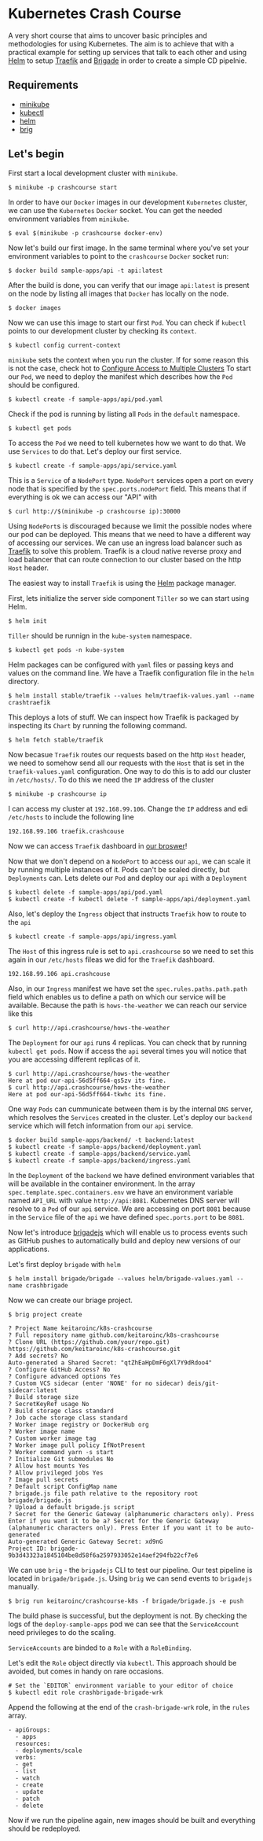 # Kubernetes Crash Course

A very short course that aims to uncover basic principles and methodologies for using Kubernetes. The aim is to achieve that with a practical example for setting up services that talk to each other and using [Helm](https://helm.sh/) to setup [Traefik](https://traefik.io/) and [Brigade](https://brigade.sh/) in order to create a simple CD pipelnie.

## Requirements

* [minikube](https://kubernetes.io/docs/tasks/tools/install-minikube/)
* [kubectl](https://kubernetes.io/docs/tasks/tools/install-kubectl/)
* [helm](https://helm.sh/docs/using_helm/#installing-helm)
* [brig](https://docs.brigade.sh/intro/quickstart/)

## Let's begin

First start a local development cluster with `minikube`.

```console
$ minikube -p crashcourse start
```

In order to have our `Docker` images in our development `Kubernetes` cluster, we can use the `Kubernetes` `Docker` socket. You can get the needed environment variables from `minikube`.

```console
$ eval $(minikube -p crashcourse docker-env)
```

Now let's build our first image. In the same terminal where you've set your environment variables to point to the `crashcourse` `Docker` socket run:

```console
$ docker build sample-apps/api -t api:latest
```

After the build is done, you can verify that our image `api:latest` is present on the node by listing all images that `Docker` has locally on the node.

```console
$ docker images
```

Now we can use this image to start our first `Pod`. You can check if `kubectl` points to our development cluster by checking its `context`.

```console
$ kubectl config current-context
```

`minikube` sets the context when you run the cluster. If for some reason this is not the case, check hot to [Configure Access to Multiple Clusters](https://kubernetes.io/docs/tasks/access-application-cluster/configure-access-multiple-clusters/)
To start our `Pod`, we need to deploy the manifest which describes how the `Pod` should be configured.

```console
$ kubectl create -f sample-apps/api/pod.yaml
```

Check if the pod is running by listing all `Pods` in the `default` namespace.

```console
$ kubectl get pods
```

To access the `Pod` we need to tell kubernetes how we want to do that. We use `Services` to do that. Let's deploy our first service.

```console
$ kubectl create -f sample-apps/api/service.yaml
```

This is a `Service` of a `NodePort` type. `NodePort` services open a port on every node that is specified by the `spec.ports.nodePort` field. This means that if everything is ok we can access our "API" with

```console
$ curl http://$(minikube -p crashcourse ip):30000
```

Using `NodePort`s is discouraged because we limit the possible nodes where our pod can be deployed. This means that we need to have a different way of accessing our services. We can use an ingress load balancer such as [Traefik](https://traefik.io/) to solve this problem. Traefik is a cloud native reverse proxy and load balancer that can route connection to our cluster based on the http `Host` header.

The easiest way to install `Traefik` is using the [Helm](https://github.com/helm/helm) package manager. 

First, lets initialize the server side component `Tiller` so we can start using Helm.

```console
$ helm init
```

`Tiller` should be runnign in the `kube-system` namespace.

```console
$ kubectl get pods -n kube-system
```

Helm packages can be configured with `yaml` files or passing keys and values on the command line. We have a Traefik configuration file in the `helm` directory.

```console
$ helm install stable/traefik --values helm/traefik-values.yaml --name crashtraefik
```

This deploys a lots of stuff. We can inspect how Traefik is packaged by inspecting its `Chart` by running the following command.

```console
$ helm fetch stable/traefik
```

Now becasue `Traefik` routes our requests based on the http `Host` header, we need to somehow send all our requests with the `Host` that is set in the `traefik-values.yaml` configuration. One way to do this is to add our cluster in `/etc/hosts/`. To do this we need the `IP` address of the cluster

```console
$ minikube -p crashcourse ip
```

I can access my cluster at `192.168.99.106`. Change the `IP` address and edi `/etc/hosts` to include the following line

```
192.168.99.106 traefik.crashcouse
```

Now we can access `Traefik` dashboard in [our broswer](http://traefik.crashcourse/dashboard/)!

Now that we don't depend on a `NodePort` to access our `api`, we can scale it by running multiple instances of it. Pods can't be scaled directly, but `Deployments` can. Lets delete our `Pod` and deploy our `api` with a `Deployment`

```console
$ kubectl delete -f sample-apps/api/pod.yaml 
$ kubectl create -f kubectl delete -f sample-apps/api/deployment.yaml
```

Also, let's deploy the `Ingress` object that instructs `Traefik` how to route to the `api`

```console
$ kubectl create -f sample-apps/api/ingress.yaml 
```

The `Host` of this ingress rule is set to `api.crashcourse` so we need to set this again in our `/etc/hosts` fileas we did for the `Traefik` dashboard.

```console
192.168.99.106 api.crashcouse
```

Also, in our `Ingress` manifest we have set the `spec.rules.paths.path.path` field which enables us to define a path on which our service will be available. Because the path is `hows-the-weather` we can reach our service like this

```console
$ curl http://api.crashcourse/hows-the-weather
```

The `Deployment` for our `api` runs 4 replicas. You can check that by running `kubectl get pods`. Now if access the `api` several times you will notice that you are accessing different replicas of it.

```console
$ curl http://api.crashcourse/hows-the-weather
Here at pod our-api-56d5ff664-qs5zv its fine.
$ curl http://api.crashcourse/hows-the-weather
Here at pod our-api-56d5ff664-tkwhc its fine.
```

One way `Pods` can cummunicate between them is by the internal `DNS` server, which resolves the `Services` created in the cluster. Let's deploy our `backend` service which will fetch information from our `api` service.

```console
$ docker build sample-apps/backend/ -t backend:latest
$ kubectl create -f sample-apps/backend/deployment.yaml
$ kubectl create -f sample-apps/backend/service.yaml
$ kubectl create -f sample-apps/backend/ingress.yaml
```

In the `Deployment` of the `backend` we have defined environment variables that will be available in the container environment. In the array `spec.template.spec.containers.env` we have an environment variable named `API_URL` with value `http://api:8081`. Kubernetes DNS server will resolve to a `Pod` of our `api` service. We are accessing on port `8081` because in the `Service` file of the `api` we have defined `spec.ports.port` to be `8081`.

Now let's introduce [brigadejs](https://brigade.sh/) which will enable us to process events such as GitHub pushes to automatically build and deploy new versions of our applications.

Let's first deploy `brigade` with `helm`

```console
$ helm install brigade/brigade --values helm/brigade-values.yaml --name crashbrigade
```

Now we can create our briage project.

```console
$ brig project create

? Project Name keitaroinc/k8s-crashcourse
? Full repository name github.com/keitaroinc/k8s-crashcourse
? Clone URL (https://github.com/your/repo.git) https://github.com/keitaroinc/k8s-crashcourse.git
? Add secrets? No
Auto-generated a Shared Secret: "qtZhEaHpDmF6gXl7Y9dRdoo4"
? Configure GitHub Access? No
? Configure advanced options Yes
? Custom VCS sidecar (enter 'NONE' for no sidecar) deis/git-sidecar:latest
? Build storage size 
? SecretKeyRef usage No
? Build storage class standard
? Job cache storage class standard
? Worker image registry or DockerHub org 
? Worker image name 
? Custom worker image tag 
? Worker image pull policy IfNotPresent
? Worker command yarn -s start
? Initialize Git submodules No
? Allow host mounts Yes
? Allow privileged jobs Yes
? Image pull secrets 
? Default script ConfigMap name 
? brigade.js file path relative to the repository root brigade/brigade.js
? Upload a default brigade.js script 
? Secret for the Generic Gateway (alphanumeric characters only). Press Enter if you want it to be a? Secret for the Generic Gateway (alphanumeric characters only). Press Enter if you want it to be auto-generated 
Auto-generated Generic Gateway Secret: xd9nG
Project ID: brigade-9b3d43323a1845104be8d58f6a2597933052e14aef294fb22cf7e6
```

We can use `brig` - the `brigadejs` CLI to test our pipeline. Our test pipeline is located in `brigade/brigade.js`. Using `brig` we can send events to `brigadejs` manually.

```console
$ brig run keitaroinc/crashcourse-k8s -f brigade/brigade.js -e push
```

The build phase is successful, but the deployment is not. By checking the logs of the `deploy-sample-apps` pod we can see that the `ServiceAccount` need privileges to do the scaling.

`ServiceAccounts` are binded to a `Role` with a `RoleBinding`.

Let's edit the `Role` object directly via `kubectl`. This approach should be avoided, but comes in handy on rare occasions.

```
# Set the `EDITOR` environment variable to your editor of choice
$ kubectl edit role crashbrigade-brigade-wrk
```

Append the following at the end of the `crash-brigade-wrk` role, in the `rules` array.

```
- apiGroups:
  - apps
  resources:
  - deployments/scale
  verbs:
  - get
  - list
  - watch
  - create
  - update
  - patch
  - delete
```

Now if we run the pipeline again, new images should be built and everything should be redeployed.

